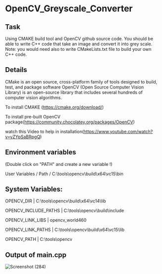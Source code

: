 # OpenCV_Greyscale_Converter

Task
----
Using CMAKE build tool and OpenCV github source code. You should be able to write C++ code that take an image
and convert it into grey scale. 
Note: you would need also to write CMakeLists.txt file to build your own C++ code. 


Details
-------
CMake is an open source, cross-platform family of tools
designed to build, test, and package software
OpenCV (Open Source Computer Vision Library) is an open-source library that includes several
hundreds of computer vision algorithms.

To install CMAKE (https://cmake.org/download/)

To install pre-built OpenCV package(https://community.chocolatey.org/packages/OpenCV)

watch this Video to help in installation(https://www.youtube.com/watch?v=yZYpSaBRpgQ)
 

 Environment variables
 ---------------------
(Double click on "PATH" and create a new variable !)

User Variables / Path / C:\tools\opencv\build\x64\vc15\bin

System Variables:
-----------------
OPENCV_DIR            | C:\tools\opencv\build\x64\vc14\lib

OPENCV_INCLUDE_PATHS  | C:\tools\opencv\build\include

OPENCV_LINK_LIBS      | opencv_world460

OPENCV_LINK_PATHS     | C:\tools\opencv\build\x64\vc15\lib

OPENCV_PATH           | C:\tools\opencv

Output of main.cpp
------------------

![Screenshot (284)](https://github.com/Hadeer-Adel729/CmakeList-OpenCV/assets/119612208/e2088405-a0b8-41c2-b5f3-b5872789a8d1)


